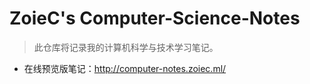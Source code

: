 # ZoieC's Computer-Science-Notes

> 此仓库将记录我的计算机科学与技术学习笔记。
- 在线预览版笔记：http://computer-notes.zoiec.ml/

